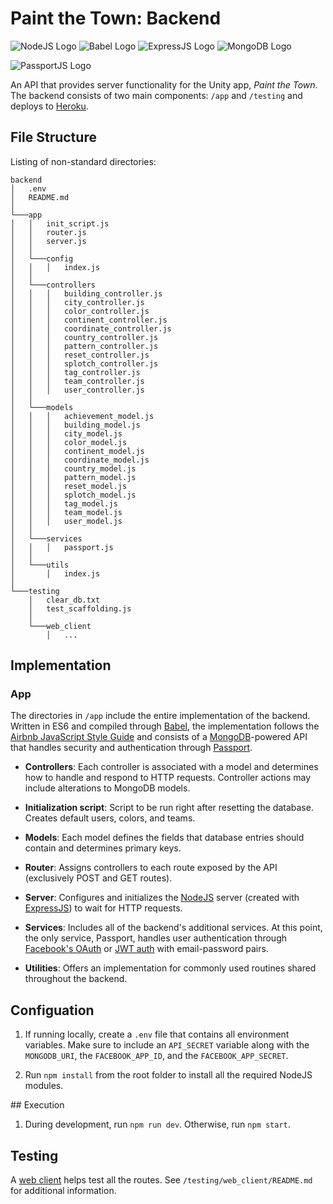 # Paint the Town: Backend

![NodeJS Logo](https://upload.wikimedia.org/wikipedia/commons/d/d9/Node.js_logo.svg)
![Babel Logo](https://cdn.worldvectorlogo.com/logos/babel-10.svg)
![ExpressJS Logo](http://mean.io/wp-content/themes/twentysixteen-child/images/express.png)
![MongoDB Logo](https://pdoyl.curd.io/webassets.mongodb.com/_com_assets/global/mongodb-logo-white.png)

![PassportJS Logo](https://avatars1.githubusercontent.com/u/1160530?s=280&v=4)

An API that provides server functionality for the Unity app, *Paint the Town*. The backend consists of two main components: `/app` and `/testing` and deploys to [Heroku](https://paint-the-town.herokuapp.com/api).

## File Structure

Listing of non-standard directories:

```
backend
│   .env
│   README.md
│
└───app
│   │   init_script.js
│   │   router.js
│   │   server.js
│   │
│   └───config
│   │   │   index.js
│   │
│   └───controllers
│   │   │   building_controller.js
│   │   │   city_controller.js
│   │   │   color_controller.js
│   │   │   continent_controller.js
│   │   │   coordinate_controller.js
│   │   │   country_controller.js
│   │   │   pattern_controller.js
│   │   │   reset_controller.js
│   │   │   splotch_controller.js
│   │   │   tag_controller.js
│   │   │   team_controller.js
│   │   │   user_controller.js
│   │
│   └───models
│   │   │   achievement_model.js
│   │   │   building_model.js
│   │   │   city_model.js
│   │   │   color_model.js
│   │   │   continent_model.js
│   │   │   coordinate_model.js
│   │   │   country_model.js
│   │   │   pattern_model.js
│   │   │   reset_model.js
│   │   │   splotch_model.js
│   │   │   tag_model.js
│   │   │   team_model.js
│   │   │   user_model.js
│   │
│   └───services
│   │   │   passport.js
│   │
│   └───utils
│       │   index.js
│   
└───testing
    │   clear_db.txt
    │   test_scaffolding.js
    │
    └───web_client
        │   ...
```

## Implementation
### App

The directories in `/app` include the entire implementation of the backend. Written in ES6 and compiled through [Babel](https://babeljs.io/), the implementation follows the [Airbnb JavaScript Style Guide](https://github.com/airbnb/javascript) and consists of a [MongoDB](https://www.mongodb.com/)-powered API that handles security and authentication through [Passport](http://www.passportjs.org/).

* **Controllers**: Each controller is associated with a model and determines how to handle and respond to HTTP requests. Controller actions may include alterations to MongoDB models.

* **Initialization script**: Script to be run right after resetting the database. Creates default users, colors, and teams.

* **Models**: Each model defines the fields that database entries should contain and determines primary keys.

* **Router**: Assigns controllers to each route exposed by the API (exclusively POST and GET routes).

* **Server**: Configures and initializes the [NodeJS](https://nodejs.org/en/) server (created with [ExpressJS](https://expressjs.com/)) to wait for HTTP requests.

* **Services**: Includes all of the backend's additional services. At this point, the only service, Passport, handles user authentication through [Facebook's OAuth](https://developers.facebook.com/docs/facebook-login) or [JWT auth](https://jwt.io/) with email-password pairs.

* **Utilities**: Offers an implementation for commonly used routines shared throughout the backend.

## Configuation

1. If running locally, create a `.env` file that contains all environment variables. Make sure to include an `API_SECRET` variable along with the `MONGODB_URI`, the `FACEBOOK_APP_ID`, and the `FACEBOOK_APP_SECRET`.

2. Run `npm install` from the root folder to install all the required NodeJS modules.

## Execution

1. During development, run `npm run dev`. Otherwise, run `npm start`.

## Testing
A [web client](https://paint-the-town.surge.sh/) helps test all the routes. See `/testing/web_client/README.md` for additional information.
